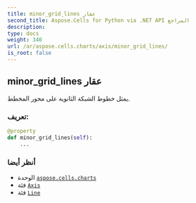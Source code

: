 ```yaml
---
title: minor_grid_lines عقار
second_title: Aspose.Cells for Python via .NET API المراجع
description:
type: docs
weight: 340
url: /ar/aspose.cells.charts/axis/minor_grid_lines/
is_root: false
---
```

##  minor_grid_lines عقار

يمثل خطوط الشبكة الثانوية على محور المخطط.
###  تعريف:
```python
@property
def minor_grid_lines(self):
    ...
```

###  أنظر أيضا
* الوحدة [`aspose.cells.charts`](../../)
* فئة [`Axis`](/cells/python-net/ar/aspose.cells.charts/axis)
* فئة [`Line`](/cells/python-net/ar/aspose.cells.drawing/line)

